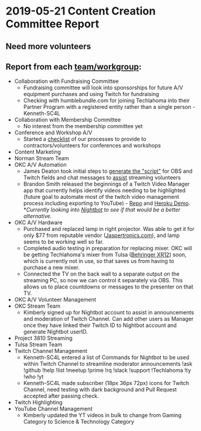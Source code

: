 # 2019-05-21 Content Creation Committee Report
## **Need more volunteers**

## Report from each [team/workgroup](https://github.com/techlahoma/broadcasting/blob/master/teams.md):

* Collaboration with Fundraising Committee
  * Fundraising committee will look into sponsorships for future A/V equipment purchases and using Twitch for fundraising
  * Checking with humblebundle.com for joining Techlahoma into their Partner Program with a registered entity rather than a single person -Kenneth-SC4L
* Collaboration with Membership Committee
  * No interest from the membership committee yet
* Conference and Workshop A/V
  * Started a [checklist](https://docs.google.com/document/d/1co_SbACmSKAn1bcVp_sVPmnBm7vtmGkXUtoLWshaP8o/edit) of our processes to provide to contractors/volunteers for conferences and workshops
* Content Marketing
* Norman Stream Team
* OKC A/V Automation
  * James Deaton took initial steps to [generate the "script"](https://github.com/okjed/streamingschedulescript/blob/master/streamingtextstrings.Rmd) for OBS and Twitch fields and chat messages to [assist](https://okjed.shinyapps.io/streamingtextstrings/) streaming volunteers
  * Brandon Smith released the beginnings of a Twitch Video Manager app that currently helps identify videos needing to be highlighted (future goal to automate most of the twitch video management process including exporting to YouTube) - [Repo](https://github.com/techlahoma/twitch_video_manager) and [Heroku Demo](https://twitch-video-manager.herokuapp.com/).  
**Currently looking into [Nightbot](https://www.nightbot.tv/) to see if that would be a better alternative.*
* OKC A/V Hardware
  * Purchased and replaced lamp in right projector. Was able to get it for only
    $77 from reputable vendor ([Jaspertronics.com](https://www.jaspertronics.com/)), and lamp seems to be working well so far.
  * Completed audio testing in preparation for replacing mixer. OKC will be
    getting Techlahoma's mixer from Tulsa
    ([Behringer XR12](https://www.behringer.com//Categories/Behringer/Mixers/Digital/XR12/p/P0BI6))
    soon, which is currently not in use, so that saves us from having to
    purchase a new mixer.
  * Connected the TV on the back wall to a separate output on the streaming PC,
    so now we can control it separately via OBS. This allows us to place
    countdowns or messages to the presenter on that TV.
* OKC A/V Volunteer Management
* OKC Stream Team
  * Kimberly signed up for Nightbot account to assist in announcements and moderation of Twitch Channel. Can add other users as Manager once they have linked their Twitch ID to Nightbot account and generate Nightbot userID.
* Project 3810 Streaming
* Tulsa Stream Team
* Twitch Channel Management
  * Kenneth-SC4L entered a list of Commands for Nightbot to be used within Twitch Channel to streamline moderator announcements !ask !github !help !list !meetup !prime !rq !slack !support !Techlahoma !ty !who !yt
  * Kenneth-SC4L made subscriber (18px 36px 72px) icons for Twitch Channel, need testing with dark background and Pull Request accepted after passing check.
* Twitch Highlighting
* YouTube Channel Management
  * Kimberly updated the YT videos in bulk to change from Gaming Category to Science & Technology Category
